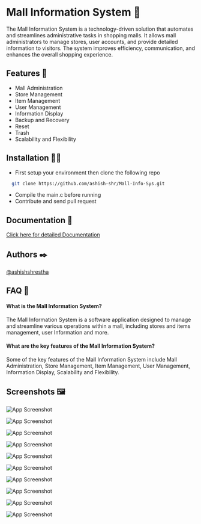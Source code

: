 
# Mall Information System 🏬

The Mall Information System is a technology-driven solution that automates and streamlines administrative tasks in shopping malls. It allows mall administrators to manage stores, user accounts, and provide detailed information to visitors. The system improves efficiency, communication, and enhances the overall shopping experience.


## Features 🎯

- Mall Administration
- Store Management
- Item Management
- User Management
- Information Display
- Backup and Recovery
- Reset
- Trash
- Scalability and Flexibility


## Installation 🏃‍♂️

- First setup your environment then clone the following repo

```bash
  git clone https://github.com/ashish-shr/Mall-Info-Sys.git
```
- Compile the main.c before running
- Contribute and send pull request
    
## Documentation 📃

[Click here for detailed Documentation](https://drive.google.com/file/d/1zi1gW6-FtgYL2vPxnvCHDDNSFrT8ISE5/view?usp=sharing)


## Authors ✒️

[@ashishshrestha](https://github.com/ashish-shr/)


## FAQ 🤔

#### What is the Mall Information System?

The Mall Information System is a software application designed to manage and streamline various operations within a mall, including stores and items management, user Information and more.

#### What are the key features of the Mall Information System?

Some of the key features of the Mall Information System include Mall Administration, Store Management, Item Management, User Management, Information Display, Scalability and Flexibility.

## Screenshots 🖼️

![App Screenshot](https://github.com/ashish-shr/Mall-Info-Sys/blob/main/screenshots/Code_rDVRK8P4v6.png?raw=true)

![App Screenshot](https://github.com/ashish-shr/Mall-Info-Sys/blob/main/screenshots/Code_kM3aieS2TO.png?raw=true)

![App Screenshot](https://github.com/ashish-shr/Mall-Info-Sys/blob/main/screenshots/Code_Geo0g2Tnnh.png?raw=true)

![App Screenshot](https://github.com/ashish-shr/Mall-Info-Sys/blob/main/screenshots/Code_2Mikcl43Ki.png?raw=true)

![App Screenshot](https://github.com/ashish-shr/Mall-Info-Sys/blob/main/screenshots/Code_dxLNoYGdNo.png?raw=true)

![App Screenshot](https://github.com/ashish-shr/Mall-Info-Sys/blob/main/screenshots/Code_GpCSrCjhL4.png?raw=true)

![App Screenshot](https://github.com/ashish-shr/Mall-Info-Sys/blob/main/screenshots/Code_boI0iirlJM.png?raw=true)

![App Screenshot](https://github.com/ashish-shr/Mall-Info-Sys/blob/main/screenshots/Code_nVbR9FBw9E.png?raw=true)

![App Screenshot](https://github.com/ashish-shr/Mall-Info-Sys/blob/main/screenshots/Code_keBMH7SGRY.png?raw=true)

![App Screenshot](https://github.com/ashish-shr/Mall-Info-Sys/blob/main/screenshots/Code_kSOy1iZ1vn.png?raw=true)


